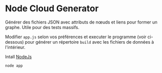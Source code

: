# Node Cloud Generator

Générer des fichiers JSON avec attributs de nœuds et liens pour former un graphe.
Utile pour des tests massifs.

Modifier `app.js` selon vos préférences et executer le programme (voir ci-dessous) pour générer un répertoire `build` avec les fichiers de données à l'intérieur.

Intall [NodeJs](https://nodejs.org/)

```bash
node app
```